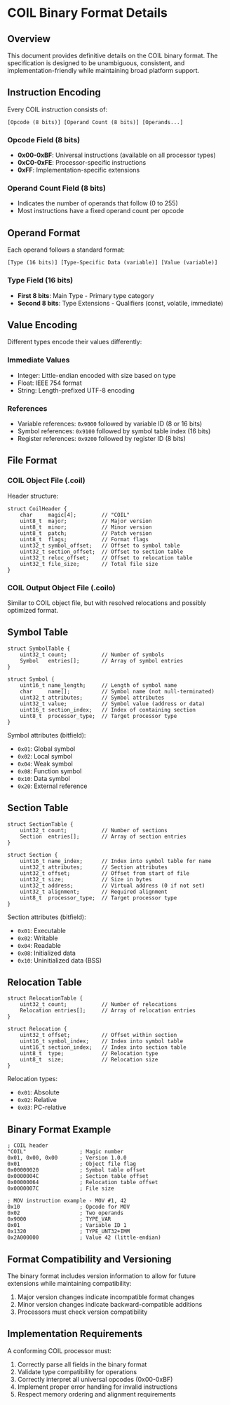 # COIL Binary Format Details

## Overview

This document provides definitive details on the COIL binary format. The specification is designed to be unambiguous, consistent, and implementation-friendly while maintaining broad platform support.

## Instruction Encoding

Every COIL instruction consists of:

```
[Opcode (8 bits)] [Operand Count (8 bits)] [Operands...]
```

### Opcode Field (8 bits)
- **0x00-0xBF**: Universal instructions (available on all processor types)
- **0xC0-0xFE**: Processor-specific instructions
- **0xFF**: Implementation-specific extensions

### Operand Count Field (8 bits)
- Indicates the number of operands that follow (0 to 255)
- Most instructions have a fixed operand count per opcode

## Operand Format

Each operand follows a standard format:

```
[Type (16 bits)] [Type-Specific Data (variable)] [Value (variable)]
```

### Type Field (16 bits)
- **First 8 bits**: Main Type - Primary type category
- **Second 8 bits**: Type Extensions - Qualifiers (const, volatile, immediate)

## Value Encoding

Different types encode their values differently:

### Immediate Values
- Integer: Little-endian encoded with size based on type
- Float: IEEE 754 format
- String: Length-prefixed UTF-8 encoding

### References
- Variable references: `0x9000` followed by variable ID (8 or 16 bits)
- Symbol references: `0x9100` followed by symbol table index (16 bits)
- Register references: `0x9200` followed by register ID (8 bits)

## File Format

### COIL Object File (.coil)

Header structure:
```
struct CoilHeader {
    char     magic[4];        // "COIL"
    uint8_t  major;           // Major version
    uint8_t  minor;           // Minor version
    uint8_t  patch;           // Patch version
    uint8_t  flags;           // Format flags
    uint32_t symbol_offset;   // Offset to symbol table
    uint32_t section_offset;  // Offset to section table
    uint32_t reloc_offset;    // Offset to relocation table
    uint32_t file_size;       // Total file size
}
```

### COIL Output Object File (.coilo)

Similar to COIL object file, but with resolved relocations and possibly optimized format.

## Symbol Table

```
struct SymbolTable {
    uint32_t count;           // Number of symbols
    Symbol   entries[];       // Array of symbol entries
}

struct Symbol {
    uint16_t name_length;     // Length of symbol name
    char     name[];          // Symbol name (not null-terminated)
    uint32_t attributes;      // Symbol attributes
    uint32_t value;           // Symbol value (address or data)
    uint16_t section_index;   // Index of containing section
    uint8_t  processor_type;  // Target processor type
}
```

Symbol attributes (bitfield):
- `0x01`: Global symbol
- `0x02`: Local symbol
- `0x04`: Weak symbol
- `0x08`: Function symbol
- `0x10`: Data symbol
- `0x20`: External reference

## Section Table

```
struct SectionTable {
    uint32_t count;           // Number of sections
    Section  entries[];       // Array of section entries
}

struct Section {
    uint16_t name_index;      // Index into symbol table for name
    uint32_t attributes;      // Section attributes
    uint32_t offset;          // Offset from start of file
    uint32_t size;            // Size in bytes
    uint32_t address;         // Virtual address (0 if not set)
    uint32_t alignment;       // Required alignment
    uint8_t  processor_type;  // Target processor type
}
```

Section attributes (bitfield):
- `0x01`: Executable
- `0x02`: Writable
- `0x04`: Readable
- `0x08`: Initialized data
- `0x10`: Uninitialized data (BSS)

## Relocation Table

```
struct RelocationTable {
    uint32_t count;           // Number of relocations
    Relocation entries[];     // Array of relocation entries
}

struct Relocation {
    uint32_t offset;          // Offset within section
    uint16_t symbol_index;    // Index into symbol table
    uint16_t section_index;   // Index into section table
    uint8_t  type;            // Relocation type
    uint8_t  size;            // Relocation size
}
```

Relocation types:
- `0x01`: Absolute
- `0x02`: Relative
- `0x03`: PC-relative

## Binary Format Example

```
; COIL header
"COIL"                 ; Magic number
0x01, 0x00, 0x00       ; Version 1.0.0
0x01                   ; Object file flag
0x00000020             ; Symbol table offset
0x0000004C             ; Section table offset
0x00000064             ; Relocation table offset
0x0000007C             ; File size

; MOV instruction example - MOV #1, 42
0x10                   ; Opcode for MOV
0x02                   ; Two operands
0x9000                 ; TYPE_VAR
0x01                   ; Variable ID 1
0x1320                 ; TYPE_UNT32+IMM
0x2A000000             ; Value 42 (little-endian)
```

## Format Compatibility and Versioning

The binary format includes version information to allow for future extensions while maintaining compatibility:

1. Major version changes indicate incompatible format changes
2. Minor version changes indicate backward-compatible additions
3. Processors must check version compatibility

## Implementation Requirements

A conforming COIL processor must:
1. Correctly parse all fields in the binary format
2. Validate type compatibility for operations
3. Correctly interpret all universal opcodes (0x00-0xBF)
4. Implement proper error handling for invalid instructions
5. Respect memory ordering and alignment requirements